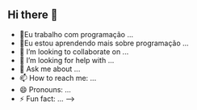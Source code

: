 ## Hi there 👋

- 🔭Eu trabalho com programação ...
- 🌱Eu estou aprendendo mais sobre programação ...
- 👯 I’m looking to collaborate on ...
- 🤔 I’m looking for help with ...
- 💬 Ask me about ...
- 📫 How to reach me: ...
- 😄 Pronouns: ...
- ⚡ Fun fact: ...
-->
